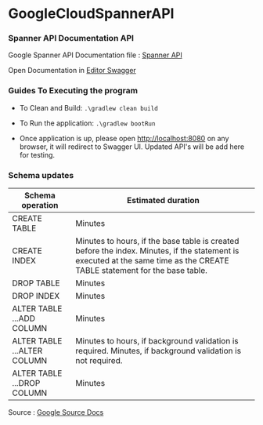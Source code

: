 # GoogleCloudSpannerAPI

### Spanner API Documentation API
Google Spanner API Documentation file : [Spanner API](https://raw.githubusercontent.com/AakashNarla/GoogleCloudSpannerAPI/master/google-spanner-api.yaml) 

Open Documentation in [Editor Swagger](http://editor.swagger.io/)

### Guides To Executing the program
* To Clean and Build:
``` .\gradlew clean build ```

* To Run the application:
``` .\gradlew bootRun ```
* Once application is up, please open [http://localhost:8080](http://localhost:8080/) on any browser, it will redirect to Swagger UI.
Updated API's will be add here for testing.



### Schema updates

| Schema operation            | Estimated duration                                                                                                                                                         |
|-----------------------------|----------------------------------------------------------------------------------------------------------------------------------------------------------------------------|
| CREATE TABLE                | Minutes                                                                                                                                                                    |
| CREATE INDEX                | Minutes to hours, if the base table is created before the index.  Minutes, if the statement is executed at the same time as the CREATE TABLE statement for the base table. |
| DROP TABLE                  | Minutes                                                                                                                                                                    |
| DROP INDEX                  | Minutes                                                                                                                                                                    |
| ALTER TABLE ...ADD COLUMN   | Minutes                                                                                                                                                                    |
| ALTER TABLE ...ALTER COLUMN | Minutes to hours, if background validation is required. Minutes, if background validation is not required.                                                                 |
| ALTER TABLE ...DROP COLUMN  | Minutes                                                                                                                                                                  |

Source : [Google Source Docs](https://cloud.google.com/spanner/docs/schema-updates)
